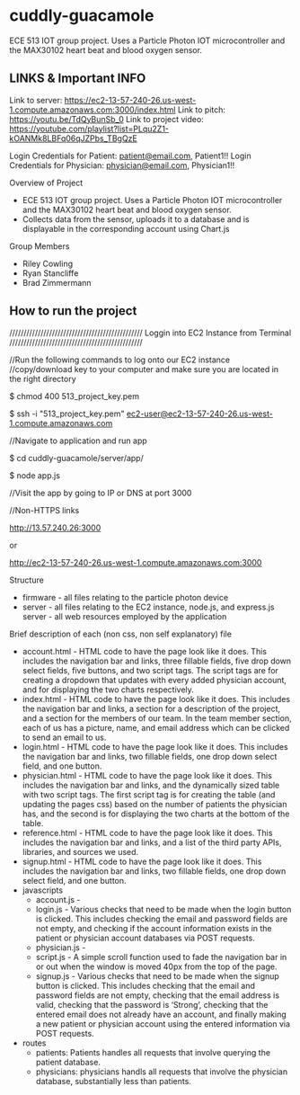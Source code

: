 # cuddly-guacamole
ECE 513 IOT group project. Uses a Particle Photon IOT microcontroller and the MAX30102 heart beat and blood oxygen sensor.


## LINKS & Important INFO ##

Link to server: https://ec2-13-57-240-26.us-west-1.compute.amazonaws.com:3000/index.html
Link to pitch: https://youtu.be/TdQyBunSb_0
Link to project video: https://youtube.com/playlist?list=PLqu2Z1-kOANMk8LBFq06qJZPbs_TBgQzE

Login Credentials for Patient: patient@email.com, Patient1!!
Login Credentials for Physician: physician@email.com, Physician1!!



Overview of Project
- ECE 513 IOT group project. Uses a Particle Photon IOT microcontroller and the MAX30102 heart beat and blood oxygen sensor.
- Collects data from the sensor, uploads it to a database and is displayable in the corresponding account using Chart.js

Group Members
- Riley Cowling
- Ryan Stancliffe
- Brad Zimmermann

## How to run the project ##
/////////////////////////////////////////////// Loggin into EC2 Instance from Terminal ///////////////////////////////////////////////

//Run the following commands to log onto our EC2 instance //copy/download key to your computer and make sure you are located in the right directory

$ chmod 400 513_project_key.pem

$ ssh -i "513_project_key.pem" ec2-user@ec2-13-57-240-26.us-west-1.compute.amazonaws.com

//Navigate to application and run app

$ cd cuddly-guacamole/server/app/

$ node app.js

//Visit the app by going to IP or DNS at port 3000

//Non-HTTPS links

http://13.57.240.26:3000

or

http://ec2-13-57-240-26.us-west-1.compute.amazonaws.com:3000


Structure
- firmware  - all files relating to the particle photon device
- server    - all files relating to the EC2 instance, node.js, and express.js server
            - all web resources employed by the application

Brief description of each (non css, non self explanatory) file
- account.html      - HTML code to have the page look like it does. This includes the navigation bar and links, three fillable fields, five drop down select fields, five buttons, and two script tags. The script tags are for creating a dropdown that updates with every added physician account, and for displaying the two charts respectively.
- index.html        - HTML code to have the page look like it does. This includes the navigation bar and links, a section for a description of the project, and a section for the members of our team. In the team member section, each of us has a picture, name, and email address which can be clicked to send an email to us.
- login.html        - HTML code to have the page look like it does. This includes the navigation bar and links, two fillable fields, one drop down select field, and one button.
- physician.html    - HTML code to have the page look like it does. This includes the navigation bar and links, and the dynamically sized table with two script tags. The first script tag is for creating the table (and updating the pages css) based on the number of patients the physician has, and the second is for displaying the two charts at the bottom of the table.
- reference.html    - HTML code to have the page look like it does. This includes the navigation bar and links, and a list of the third party APIs, libraries, and sources we used.
- signup.html       - HTML code to have the page look like it does. This includes the navigation bar and links, two fillable fields, one drop down select field, and one button.
- javascripts
    - account.js    - 
    - login.js      - Various checks that need to be made when the login button is clicked. This includes checking the email and password fields are not empty, and checking if the account information exists in the patient or physician account databases via POST requests.
    - physician.js  - 
    - script.js     - A simple scroll function used to fade the navigation bar in or out when the window is moved 40px from the top of the page.
    - signup.js     - Various checks that need to be made when the signup button is clicked. This includes checking that the email and password fields are not empty, checking that the email address is valid, checking that the password is ‘Strong’, checking that the entered email does not already have an account, and finally making a new patient or physician account using the entered information via POST requests.
- routes
    - patients: Patients handles all requests that involve querying the patient database.
    - physicians: physicians handls all requests that involve the physician database, substantially less than patients.
 

